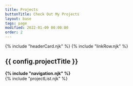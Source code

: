 ```yaml
---
title: Projects
buttonTitle: Check Out My Projects
layout: base
tags: page
modified: 2022-01-09 00:00:00
order: 2
---
```


<div class=" ">
	{% include "headerCard.njk" %}
	{% include "linkRow.njk" %}
	<h2 class="py-6 text-3xl font-bold text-center text-transparent  bg-clip-text bg-gradient-to-r from-green-400 via-green-600 to-slate-800 hover:bg-gradient-to-l hover:from-slate-800 hover:via-green-400 hover:to-green-400 ">
	{{ config.projectTitle }} 
</h2>
	<strong class="p-2 m-2 text-gray-400 h-full block border border-green-700"> {% include "navigation.njk" %}</strong>	
	<div class="grid-cols-1">
	{% include "projectList.njk" %}
	</div>	
</div>